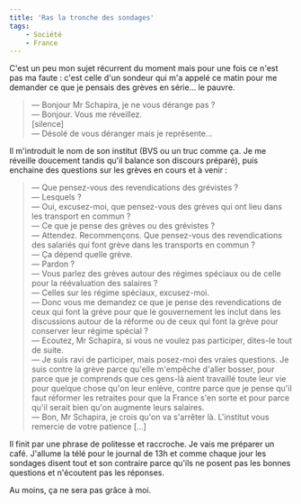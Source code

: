 ```yaml
---
title: 'Ras la tronche des sondages'
tags:
    - Société
    - France
---
```


C'est un peu mon sujet récurrent du moment mais pour une fois ce n'est pas ma
faute&nbsp;: c'est celle d'un sondeur qui m'a appelé ce matin pour me demander
ce que je pensais des grèves en série… le pauvre.

<!-- more -->

> — Bonjour Mr Schapira, je ne vous dérange pas&nbsp;?  
> — Bonjour. Vous me réveillez.  
> [silence]  
> — Désolé de vous déranger mais je représente…

Il m'introduit le nom de son institut (BVS ou un truc comme ça. Je me réveille
doucement tandis qu'il balance son discours préparé), puis enchaine des
questions sur les grèves en cours et à venir&nbsp;:

> — Que pensez-vous des revendications des grévistes&nbsp;?  
> — Lesquels&nbsp;?  
> — Oui, excusez-moi, que pensez-vous des grèves qui ont lieu dans les transport
> en commun&nbsp;?  
> — Ce que je pense des grèves ou des grévistes&nbsp;?  
> — Attendez. Recommençons. Que pensez-vous des revendications des salariés qui
> font grève dans les transports en commun&nbsp;?  
> — Ça dépend quelle grève.  
> — Pardon&nbsp;?  
> — Vous parlez des grèves autour des régimes spéciaux ou de celle pour la
> réévaluation des salaires&nbsp;?  
> — Celles sur les régime spéciaux, excusez-moi.  
> — Donc vous me demandez ce que je pense des revendications de ceux qui font la
> grève pour que le gouvernement les inclut dans les discussions autour de la
> réforme ou de ceux qui font la grève pour conserver leur régime
> spécial&nbsp;?  
> — Ecoutez, Mr Schapira, si vous ne voulez pas participer, dites-le tout de
> suite.  
> — Je suis ravi de participer, mais posez-moi des vraies questions. Je suis
> contre la grève parce qu'elle m'empêche d'aller bosser, pour parce que je
> comprends que ces gens-là aient travaillé toute leur vie pour quelque chose
> qu'on leur enlève, contre parce que je pense qu'il faut réformer les retraites
> pour que la France s'en sorte et pour parce qu'il serait bien qu'on augmente
> leurs salaires.  
> — Bon, Mr Schapira, je crois qu'on va s'arrêter là. L'institut vous remercie
> de votre patience […]

Il finit par une phrase de politesse et raccroche. Je vais me préparer un café.
J'allume la télé pour le journal de 13h et comme chaque jour les sondages disent
tout et son contraire parce qu'ils ne posent pas les bonnes questions et
n'écoutent pas les réponses.

Au moins, ça ne sera pas grâce à moi.
